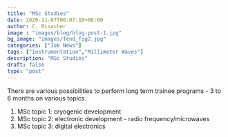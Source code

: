 ```yaml
---
title: "MSc Studies"
date: 2020-11-07T06:07:10+06:00
author: C. Risacher
image : "images/blog/blog-post-1.jpg"
bg_image: "images/fend_fig2.jpg"
categories: ["Job News"]
tags: ["Instrumentation","Millimeter Waves"]
description: "MSc Studies"
draft: false
type: "post"
---
```


There are various possibilities to perform long term trainee programs - 3 to 6 months on various topics.


1. MSc topic 1: cryogenic development
2. MSc topic 2: electronic development - radio frequency/microwaves
3. MSc topic 3: digital electronics